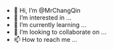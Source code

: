 - 👋 Hi, I’m @MrChangQin
- 👀 I’m interested in ...
- 🌱 I’m currently learning ...
- 💞️ I’m looking to collaborate on ...
- 📫 How to reach me ...

<!---
MrChangQin/MrChangQin is a ✨ special ✨ repository because its `README.md` (this file) appears on your GitHub profile.
You can click the Preview link to take a look at your changes.
--->
